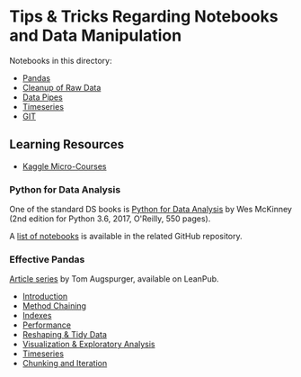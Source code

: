 # Tips & Tricks Regarding Notebooks and Data Manipulation

Notebooks in this directory:

* [Pandas](https://nbviewer.jupyter.org/github/jhermann/jupyter-by-example/blob/master/how-tos/pandas.ipynb)
* [Cleanup of Raw Data](https://nbviewer.jupyter.org/github/jhermann/jupyter-by-example/blob/master/how-tos/cleanup.ipynb)
* [Data Pipes](https://nbviewer.jupyter.org/github/jhermann/jupyter-by-example/blob/master/how-tos/data-pipes.ipynb)
* [Timeseries](https://nbviewer.jupyter.org/github/jhermann/jupyter-by-example/blob/master/how-tos/timeseries.ipynb)
* [GIT](https://nbviewer.jupyter.org/github/jhermann/jupyter-by-example/blob/master/how-tos/git.ipynb)


## Learning Resources

 * [Kaggle Micro-Courses](https://www.kaggle.com/learn/overview)


### Python for Data Analysis

One of the standard DS books is [Python for Data Analysis](https://books.google.de/books/about/Python_for_Data_Analysis.html?id=BCc3DwAAQBAJ) by Wes McKinney (2nd edition for Python 3.6, 2017, O'Reilly, 550 pages).

A [list of notebooks](https://github.com/wesm/pydata-book#ipython-notebooks) is available in the related GitHub repository.


### Effective Pandas

[Article series](https://leanpub.com/effective-pandas) by Tom Augspurger, available on LeanPub.

* [Introduction](https://nbviewer.jupyter.org/github/TomAugspurger/effective-pandas/blob/master/modern_1_intro.ipynb)
* [Method Chaining](https://nbviewer.jupyter.org/github/TomAugspurger/effective-pandas/blob/master/modern_2_method_chaining.ipynb)
* [Indexes](https://nbviewer.jupyter.org/github/TomAugspurger/effective-pandas/blob/master/modern_3_indexes.ipynb)
* [Performance](https://nbviewer.jupyter.org/github/TomAugspurger/effective-pandas/blob/master/modern_4_performance.ipynb)
* [Reshaping & Tidy Data](https://nbviewer.jupyter.org/github/TomAugspurger/effective-pandas/blob/master/modern_5_tidy.ipynb)
* [Visualization & Exploratory Analysis](https://nbviewer.jupyter.org/github/TomAugspurger/effective-pandas/blob/master/modern_6_visualization.ipynb)
* [Timeseries](https://nbviewer.jupyter.org/github/TomAugspurger/effective-pandas/blob/master/modern_7_timeseries.ipynb)
* [Chunking and Iteration](https://nbviewer.jupyter.org/github/TomAugspurger/effective-pandas/blob/master/modern_8_out_of_core.ipynb)
